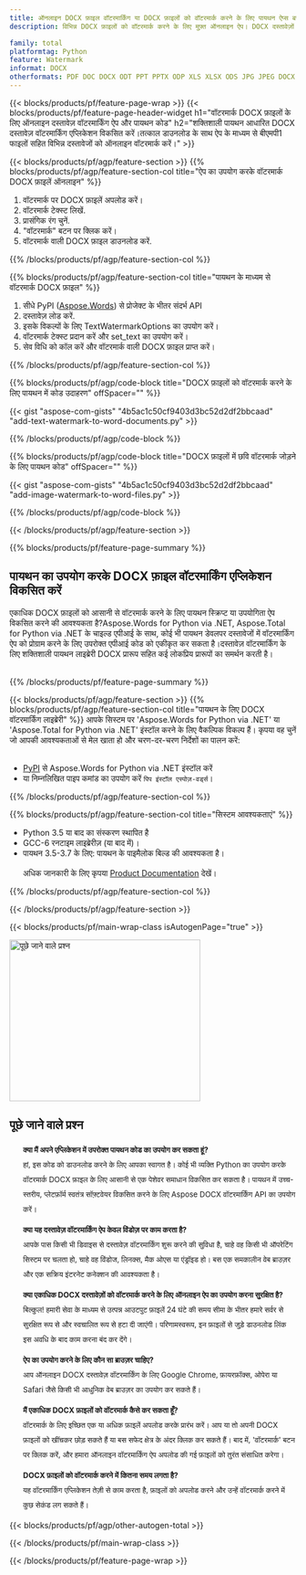 ```yaml
---
title: ऑनलाइन DOCX फ़ाइल वॉटरमार्किंग या DOCX फ़ाइलों को वॉटरमार्क करने के लिए पायथन ऐप्स बनाएं
description: विभिन्न DOCX फ़ाइलों को वॉटरमार्क करने के लिए मुफ़्त ऑनलाइन ऐप। DOCX दस्तावेज़ों के लिए पायथन वॉटरमार्क लाइब्रेरी कोड।

family: total
platformtag: Python
feature: Watermark
informat: DOCX
otherformats: PDF DOC DOCX ODT PPT PPTX ODP XLS XLSX ODS JPG JPEG DOCX TIFF GIF PNG PSD
---
```

{{< blocks/products/pf/feature-page-wrap >}}
{{< blocks/products/pf/feature-page-header-widget h1="वॉटरमार्क DOCX फ़ाइलों के लिए ऑनलाइन दस्तावेज़ वॉटरमार्किंग ऐप और पायथन कोड" h2="शक्तिशाली पायथन आधारित DOCX दस्तावेज़ वॉटरमार्किंग एप्लिकेशन विकसित करें।तत्काल डाउनलोड के साथ ऐप के माध्यम से बीएमपी1 फाइलों सहित विभिन्न दस्तावेजों को ऑनलाइन वॉटरमार्क करें।" >}}




{{< blocks/products/pf/agp/feature-section >}}
{{% blocks/products/pf/agp/feature-section-col title="ऐप का उपयोग करके वॉटरमार्क DOCX फ़ाइलें ऑनलाइन" %}}

1. वॉटरमार्क पर DOCX फ़ाइलें अपलोड करें।
1. वॉटरमार्क टेक्स्ट लिखें.
1. प्रासंगिक रंग चुनें.
1. "वॉटरमार्क" बटन पर क्लिक करें।
1. वॉटरमार्क वाली DOCX फ़ाइल डाउनलोड करें.

{{% /blocks/products/pf/agp/feature-section-col %}}

{{% blocks/products/pf/agp/feature-section-col title="पायथन के माध्यम से वॉटरमार्क DOCX फ़ाइल" %}}

1. सीधे PyPI ([Aspose.Words](https://pypi.org/project/aspose-words/)) से प्रोजेक्ट के भीतर संदर्भ API
1. दस्तावेज़ लोड करें.
1. इसके विकल्पों के लिए TextWatermarkOptions का उपयोग करें।
1. वॉटरमार्क टेक्स्ट प्रदान करें और set_text का उपयोग करें।
1. सेव विधि को कॉल करें और वॉटरमार्क वाली DOCX फ़ाइल प्राप्त करें।

{{% /blocks/products/pf/agp/feature-section-col %}}

{{% blocks/products/pf/agp/code-block title="DOCX फ़ाइलों को वॉटरमार्क करने के लिए पायथन में कोड उदाहरण" offSpacer="" %}}

{{< gist "aspose-com-gists" "4b5ac1c50cf9403d3bc52d2df2bbcaad" "add-text-watermark-to-word-documents.py" >}}

{{% /blocks/products/pf/agp/code-block %}}

{{% blocks/products/pf/agp/code-block title="DOCX फ़ाइलों में छवि वॉटरमार्क जोड़ने के लिए पायथन कोड" offSpacer="" %}}

{{< gist "aspose-com-gists" "4b5ac1c50cf9403d3bc52d2df2bbcaad" "add-image-watermark-to-word-files.py" >}}

{{% /blocks/products/pf/agp/code-block %}}

{{< /blocks/products/pf/agp/feature-section >}}

{{% blocks/products/pf/feature-page-summary %}}


<h2>पायथन का उपयोग करके DOCX फ़ाइल वॉटरमार्किंग एप्लिकेशन विकसित करें</h2>

एकाधिक DOCX फ़ाइलों को आसानी से वॉटरमार्क करने के लिए पायथन स्क्रिप्ट या उपयोगिता ऐप विकसित करने की आवश्यकता है?Aspose.Words for Python via .NET, Aspose.Total for Python via .NET के चाइल्ड एपीआई के साथ, कोई भी पायथन डेवलपर दस्तावेजों में वॉटरमार्किंग ऐप को प्रोग्राम करने के लिए उपरोक्त एपीआई कोड को एकीकृत कर सकता है।दस्तावेज़ वॉटरमार्किंग के लिए शक्तिशाली पायथन लाइब्रेरी DOCX प्रारूप सहित कई लोकप्रिय प्रारूपों का समर्थन करती है।<br /><br />

{{% /blocks/products/pf/feature-page-summary %}}

{{< blocks/products/pf/agp/feature-section >}}
{{% blocks/products/pf/agp/feature-section-col title="पायथन के लिए DOCX वॉटरमार्किंग लाइब्रेरी" %}}
आपके सिस्टम पर 'Aspose.Words for Python via .NET' या 'Aspose.Total for Python via .NET' इंस्टॉल करने के लिए वैकल्पिक विकल्प हैं। कृपया वह चुनें जो आपकी आवश्यकताओं से मेल खाता हो और चरण-दर-चरण निर्देशों का पालन करें:<br /><br />

- [PyPI](https://pypi.org/project/aspose-words/) से Aspose.Words for Python via .NET इंस्टॉल करें
- या निम्नलिखित पाइप कमांड का उपयोग करें ```पिप इंस्टॉल एस्पोज़-वर्ड्स```।

{{% /blocks/products/pf/agp/feature-section-col %}}

{{% blocks/products/pf/agp/feature-section-col title="सिस्टम आवश्यकताएं" %}}

- Python 3.5 या बाद का संस्करण स्थापित है
- GCC-6 रनटाइम लाइब्रेरीज़ (या बाद में)।
- पायथन 3.5-3.7 के लिए: पायथन के पाइमैलोक बिल्ड की आवश्यकता है।
<br /><br />
अधिक जानकारी के लिए कृपया [Product Documentation](https://docs.aspose.com/words/python-net/system-requirements/) देखें।

{{% /blocks/products/pf/agp/feature-section-col %}}

{{< /blocks/products/pf/agp/feature-section >}}

{{< blocks/products/pf/main-wrap-class isAutogenPage="true" >}}

<style>.howtolist li{margin-right: 0!important;line-height: 26px;position: relative;margin-bottom: 10px;font-size: 13px;list-style-type: none;}</style>
<div class="col-md-12 tl bg-gray-dark howtolist section">
  <a class="anchor" name="faqpage"></a>
  <div class="container tl dflex" itemscope="" itemtype="https://schema.org/FAQPage">
      <div class="col-md-4 howtosectiongfx">
          <img class="social-panel-hide-on-mobile" src="https://www.groupdocs.cloud/templates/brand/images/groupdocs/conversion/groupdocs_conversion-brand.png" alt="पूछे जाने वाले प्रश्न" width="335" height="283">
      </div>
      <div class="howtosection col-md-8">
          <div>
              <h2>पूछे जाने वाले प्रश्न</h2>
               <ul>
                  <li itemscope="" itemprop="mainEntity" itemtype="https://schema.org/Question">
                      <div>
                          <span itemprop="name"><b>क्या मैं अपने एप्लिकेशन में उपरोक्त पायथन कोड का उपयोग कर सकता हूं?</b></span>
                      </div>
                      <div itemscope="" itemprop="acceptedAnswer" itemtype="https://schema.org/Answer">
                          <span itemprop="text">हां, इस कोड को डाउनलोड करने के लिए आपका स्वागत है। कोई भी व्यक्ति Python का उपयोग करके वॉटरमार्क DOCX फ़ाइल के लिए आसानी से एक पेशेवर समाधान विकसित कर सकता है। पायथन में उच्च-स्तरीय, प्लेटफ़ॉर्म स्वतंत्र सॉफ़्टवेयर विकसित करने के लिए Aspose DOCX वॉटरमार्किंग API का उपयोग करें।</span>
                      </div>
                  </li>
                  <li itemscope="" itemprop="mainEntity" itemtype="https://schema.org/Question">
                      <div>
                          <span itemprop="name"><b>क्या यह दस्तावेज़ वॉटरमार्किंग ऐप केवल विंडोज़ पर काम करता है?</b></span>
                      </div>
                      <div itemscope="" itemprop="acceptedAnswer" itemtype="https://schema.org/Answer">
                          <span itemprop="text">आपके पास किसी भी डिवाइस से दस्तावेज़ वॉटरमार्किंग शुरू करने की सुविधा है, चाहे वह किसी भी ऑपरेटिंग सिस्टम पर चलता हो, चाहे वह विंडोज, लिनक्स, मैक ओएस या एंड्रॉइड हो। बस एक समकालीन वेब ब्राउज़र और एक सक्रिय इंटरनेट कनेक्शन की आवश्यकता है।</span>
                      </div>
                  </li>
                  <li itemscope="" itemprop="mainEntity" itemtype="https://schema.org/Question">
                      <div>
                          <span itemprop="name"><b>क्या एकाधिक DOCX दस्तावेज़ों को वॉटरमार्क करने के लिए ऑनलाइन ऐप का उपयोग करना सुरक्षित है?</b></span>
                      </div>
                      <div itemscope="" itemprop="acceptedAnswer" itemtype="https://schema.org/Answer">
                          <span itemprop="text">बिल्कुल! हमारी सेवा के माध्यम से उत्पन्न आउटपुट फ़ाइलें 24 घंटे की समय सीमा के भीतर हमारे सर्वर से सुरक्षित रूप से और स्वचालित रूप से हटा दी जाएंगी। परिणामस्वरूप, इन फ़ाइलों से जुड़े डाउनलोड लिंक इस अवधि के बाद काम करना बंद कर देंगे।</span>
                      </div>
                  </li>                 
                  <li itemscope="" itemprop="mainEntity" itemtype="https://schema.org/Question">
                      <div>
                          <span itemprop="name"><b>ऐप का उपयोग करने के लिए कौन सा ब्राउज़र चाहिए?</b></span>
                      </div>
                      <div itemscope="" itemprop="acceptedAnswer" itemtype="https://schema.org/Answer">
                          <span itemprop="text">आप ऑनलाइन DOCX दस्तावेज़ वॉटरमार्किंग के लिए Google Chrome, फ़ायरफ़ॉक्स, ओपेरा या Safari जैसे किसी भी आधुनिक वेब ब्राउज़र का उपयोग कर सकते हैं।</span>
                      </div>
                  </li>
 		  <li itemscope="" itemprop="mainEntity" itemtype="https://schema.org/Question">
                      <div>
                          <span itemprop="name"><b>मैं एकाधिक DOCX फ़ाइलों को वॉटरमार्क कैसे कर सकता हूँ?</b></span>
                      </div>
                      <div itemscope="" itemprop="acceptedAnswer" itemtype="https://schema.org/Answer">
                          <span itemprop="text">वॉटरमार्क के लिए इच्छित एक या अधिक फ़ाइलें अपलोड करके प्रारंभ करें। आप या तो अपनी DOCX फ़ाइलों को खींचकर छोड़ सकते हैं या बस सफेद क्षेत्र के अंदर क्लिक कर सकते हैं। बाद में, 'वॉटरमार्क' बटन पर क्लिक करें, और हमारा ऑनलाइन वॉटरमार्किंग ऐप अपलोड की गई फ़ाइलों को तुरंत संसाधित करेगा।</span>
                      </div>
                  </li>
 		  <li itemscope="" itemprop="mainEntity" itemtype="https://schema.org/Question">
                      <div>
                          <span itemprop="name"><b>DOCX फ़ाइलों को वॉटरमार्क करने में कितना समय लगता है?</b></span>
                      </div>
                      <div itemscope="" itemprop="acceptedAnswer" itemtype="https://schema.org/Answer">
                          <span itemprop="text">यह वॉटरमार्किंग एप्लिकेशन तेज़ी से काम करता है, फ़ाइलों को अपलोड करने और उन्हें वॉटरमार्क करने में कुछ सेकंड लग सकते हैं।</span>
                      </div>
                  </li>
              </ul>
          </div>
      </div>
  </div>

{{< blocks/products/pf/agp/other-autogen-total >}}

{{< /blocks/products/pf/main-wrap-class >}}

{{< /blocks/products/pf/feature-page-wrap >}}